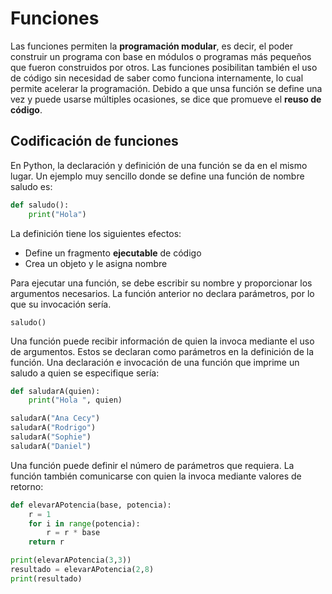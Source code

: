 # Funciones
Las funciones permiten la **programación modular**, es decir, el poder construir un programa con base en módulos o programas más pequeños que fueron construidos por otros. 
Las funciones posibilitan también el uso de código sin necesidad de saber como funciona internamente, lo cual permite acelerar la programación.
Debido a que unsa función se define una vez y puede usarse múltiples ocasiones, se dice que promueve el **reuso de código**.

## Codificación de funciones
En Python, la declaración y definición de una función se da en el mismo lugar. Un ejemplo muy sencillo donde se define una función de nombre saludo es:

```python
def saludo():
    print("Hola")
```
La definición tiene los siguientes efectos:
- Define un fragmento **ejecutable** de código
- Crea un objeto y le asigna nombre

Para ejecutar una función, se debe escribir su nombre y proporcionar los argumentos necesarios. La función anterior no declara parámetros, por lo que su invocación sería.

```
saludo()
```
Una función puede recibir información de quien la invoca mediante el uso de argumentos. Estos se declaran como parámetros en la definición de la función. Una declaración e invocación de una función que imprime un saludo a quien se especifique sería:
```python
def saludarA(quien):
    print("Hola ", quien)

saludarA("Ana Cecy")
saludarA("Rodrigo")
saludarA("Sophie")
saludarA("Daniel")
```
Una función puede definir el número de parámetros que requiera. La función también comunicarse con quien la invoca mediante valores de retorno:
```python
def elevarAPotencia(base, potencia):
    r = 1
    for i in range(potencia):
        r = r * base
    return r

print(elevarAPotencia(3,3))
resultado = elevarAPotencia(2,8)
print(resultado)
```
